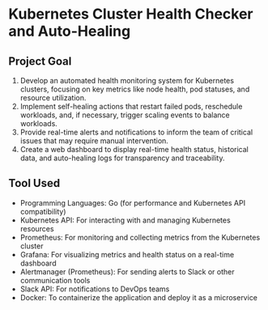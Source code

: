 # Kubernetes Cluster Health Checker and Auto-Healing

 ## Project Goal
 1. Develop an automated health monitoring system for Kubernetes clusters, focusing on key metrics like node health, pod statuses, and resource utilization.
 2. Implement self-healing actions that restart failed pods, reschedule workloads, and, if necessary, trigger scaling events to balance workloads.
 3. Provide real-time alerts and notifications to inform the team of critical issues that may require manual intervention.
 4. Create a web dashboard to display real-time health status, historical data, and auto-healing logs for transparency and traceability.

 ## Tool Used
- Programming Languages: Go (for performance and Kubernetes API compatibility)
- Kubernetes API: For interacting with and managing Kubernetes resources
- Prometheus: For monitoring and collecting metrics from the Kubernetes cluster
- Grafana: For visualizing metrics and health status on a real-time dashboard
- Alertmanager (Prometheus): For sending alerts to Slack or other communication tools
- Slack API: For notifications to DevOps teams
- Docker: To containerize the application and deploy it as a microservice


